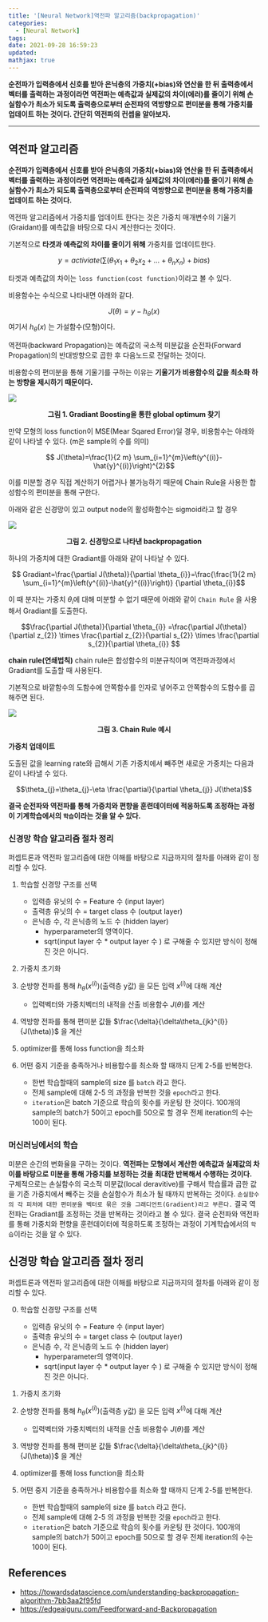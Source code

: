 ```yaml
---
title: '[Neural Network]역전파 알고리즘(backpropagation)'
categories:
  - [Neural Network]
tags:
date: 2021-09-28 16:59:23
updated:
mathjax: true
---
```


<!--

<center>Kaggle Customer Score Dataset</center>

- Machine Learning
- Statistics , Math
- Data Engineering
- Programming
- EDA & Visualization
- Data Extraction & Wrangling

https://edgeaiguru.com/Feedforward-and-Backpropagation
# 

https://www.youtube.com/watch?v=aircAruvnKk

#참고

https://cinema4dr12.tistory.com/1016?category=515283

https://www.kdnuggets.com/2021/07/top-python-data-science-interview-questions.html
-->

**순전파가 입력층에서 신호를 받아 은닉층의 가중치(+bias)와 연산을 한 뒤 출력층에서 벡터를 출력하는 과정이라면
역전파는 예측값과 실제값의 차이(에러)를 줄이기 위해  손실함수가 최소가 되도록 출력층으로부터 순전파의 역방향으로 편미분을 통해 가중치를 업데이트 하는 것이다. 간단히 역전파의 컨셉을 알아보자.**

---
## 역전파 알고리즘

**순전파가 입력층에서 신호를 받아 은닉층의 가중치(+bias)와 연산을 한 뒤 출력층에서 벡터를 출력하는 과정이라면 역전파는 예측값과 실제값의 차이(에러)를 줄이기 위해  손실함수가 최소가 되도록 출력층으로부터 순전파의 역방향으로 편미분을 통해 가중치를 업데이트 하는 것이다.**

역전파 알고리즘에서 가중치를 업데이트 한다는 것은 가중치 매개변수의 기울기(Graidant)를 예측값을 바탕으로 다시 계산한다는 것이다.


기본적으로 **타겟과 예측값의 차이를 줄이기 위해** 가중치를 업데이트한다.

$$
 y = activiate(\sum(\theta_{1}x_{1} + \theta_{2}x_{2} + ... + \theta_{n}x_{n}) + bias)$$
 

타겟과 예측값의 차이는 `loss function(cost function)`이라고 볼 수 있다.

비용함수는 수식으로 나타내면 아래와 같다.

$$J(\theta) = y - h_\theta(x)$$
여기서 $h_\theta(x)$ 는 가설함수(모형)이다.


역전파(backward Propagation)는 예측값의 국소적 미분값을 순전파(Forward Propagation)의 반대방향으로 곱한 후 다음노드로 전달하는 것이다.

비용함수의 편미분을 통해 기울기를 구하는 이유는 **기울기가 비용함수의 값을 최소화 하는 방향을 제시하기 때문이다.**

![](https://i.imgur.com/Olxv64J.png)

<center><b>그림 1. Gradiant Boosting을 통한 global optimum 찾기</b></center>


만약 모형의 loss function이 MSE(Mear Sqared Error)일 경우, 비용함수는 아래와 같이 나타낼 수 있다. (m은 sample의 수를 의미)


$$ J(\theta)=\frac{1}{2 m} \sum_{i=1}^{m}\left(y^{(i)}-\hat{y}^{(i)}\right)^{2}$$


이를 미분할 경우 직접 계산하기 어렵거나 불가능하기 때문에 Chain Rule을 사용한 합성함수의 편미분을 통해 구한다.


아래와 같은 신경망이 있고 output node의 활성화함수는 sigmoid라고 할 경우


![](https://i.imgur.com/bGCvYVJ.png)

<center><b>그림 2. 신경망으로 나타낸 backpropagation</b></center>

하나의 가중치에 대한 Gradiant를 아래와 같이 나타날 수 있다.

$$ Gradiant=\frac{\partial J(\theta)}{\partial \theta_{i}}=\frac{\frac{1}{2 m} \sum_{i=1}^{m}\left(y^{(i)}-\hat{y}^{(i)}\right)} {\partial \theta_{i}}$$

이 때 분자는 가중치 $\theta_i$에 대해 미분할 수 없기 때문에 아래와 같이 `Chain Rule` 을 사용해서 Gradiant를 도출한다.

$$\frac{\partial J(\theta)}{\partial \theta_{i}} =\frac{\partial J(\theta)}{\partial z_{2}} \times \frac{\partial z_{2}}{\partial s_{2}} \times \frac{\partial s_{2}}{\partial \theta_{i}}  $$

**chain rule(연쇄법칙)**
chain rule은 합성함수의 미분규칙이며 역전파과정에서 Gradiant를 도출할 때 사용된다.

기본적으로 바깥함수의 도함수에 안쪽함수를 인자로 넣어주고 안쪽함수의 도함수를 곱해주면 된다.

![](https://i.imgur.com/4eSVZW0.png)


<center><b>그림 3. Chain Rule 예시</b></center>


**가중치 업데이트**

도출된 값을 learning rate와 곱해서 기존 가중치에서 빼주면 새로운 가중치는 다음과 같이 나타낼 수 있다.

$$\theta_{j}=\theta_{j}-\eta \frac{\partial}{\partial \theta_{j}} J(\theta)$$


**결국 순전파와 역전파를 통해 가중치와 편향을 훈련데이터에 적응하도록 조정하는 과정이  기계학습에서의 `학습`이라는 것을 알 수 있다.**


### 신경망 학습 알고리즘 절차 정리

퍼셉트론과 역전파 알고리즘에 대한 이해를 바탕으로 지금까지의 절차를 아래와 같이 정리할 수 있다.

1. 학습할 신경망 구조를 선택
    - 입력층 유닛의 수 = Feature 수 (input layer)
    - 출력층 유닛의 수 = target class 수 (output layer)
    - 은닉층 수, 각 은닉층의 노드 수 (hidden layer)
      - hyperparameter의 영역이다. 
      - sqrt(input layer 수 * output layer 수 ) 로 구해줄 수 있지만 방식이 정해진 것은 아니다.
  
2. 가중치 초기화
3. 순방향 전파를 통해 $h_{\theta}(x^{(i)})$(출력층 y값) 을 모든 입력 $x^{(i)}$에 대해 계산
   - 입력벡터와 가중치벡터의 내적을 산출 
   비용함수 $J(\theta)$를 계산
4. 역방향 전파를 통해 편미분 값들 $\frac{\delta}{\delta\theta_{jk}^{l}}{J(\theta)}$ 을 계산
5. optimizer를 통해 loss function을 최소화
6. 어떤 중지 기준을 충족하거나 비용함수를 최소화 할 때까지 단계 2-5를 반복한다.
   - 한번 학습할때의 sample의 size 를 `batch` 라고 한다.
   - 전체 sample에 대해 2-5 의 과정을 반복한 것을 `epoch`라고 한다.
   - `iteration`은 batch 기준으로 학습의 횟수를 카운팅 한 것이다. 100개의 sample의 batch가 50이고 epoch를 50으로 할 경우 전체 iteration의 수는 100이 된다.


### 머신러닝에서의 학습

미분은 순간의 변화율을 구하는 것이다.
**역전파는 모형에서 계산한 예측값과 실제값의 차이를 바탕으로 미분을 통해 가중치를 보정하는 것을 최대한 반복해서 수행하는 것이다.** 
구체적으로는 손실함수의 국소적 미분값(local deravitive)를 구해서 학습률과 곱한 값을 기존 가중치에서 빼주는 것을 손실함수가 최소가 될 때까지 반복하는 것이다.
`손실함수의 각 피처에 대한 편미분을 벡터로 묶은 것을 그래디언트(Gradient)라고 부른다.`
결국 역전파는 Gradiant를 조정하는 것을 반복하는 것이라고 볼 수 있다.
결국 순전파와 역전파를 통해 가중치와 편향을 훈련데이터에 적응하도록 조정하는 과정이  기계학습에서의 `학습`이라는 것을 알 수 있다.


## 신경망 학습 알고리즘 절차 정리

퍼셉트론과 역전파 알고리즘에 대한 이해를 바탕으로 지금까지의 절차를 아래와 같이 정리할 수 있다.

0. 학습할 신경망 구조를 선택
    - 입력층 유닛의 수 = Feature 수 (input layer)
    - 출력층 유닛의 수 = target class 수 (output layer)
    - 은닉층 수, 각 은닉층의 노드 수 (hidden layer)
      - hyperparameter의 영역이다. 
      - sqrt(input layer 수 * output layer 수 ) 로 구해줄 수 있지만 방식이 정해진 것은 아니다.
  
1. 가중치 초기화
2. 순방향 전파를 통해 $h_{\theta}(x^{(i)})$(출력층 y값) 을 모든 입력 $x^{(i)}$에 대해 계산
   - 입력벡터와 가중치벡터의 내적을 산출 
   비용함수 $J(\theta)$를 계산
4. 역방향 전파를 통해 편미분 값들 $\frac{\delta}{\delta\theta_{jk}^{l}}{J(\theta)}$ 을 계산
5. optimizer를 통해 loss function을 최소화
6. 어떤 중지 기준을 충족하거나 비용함수를 최소화 할 때까지 단계 2-5를 반복한다.
   - 한번 학습할때의 sample의 size 를 `batch` 라고 한다.
   - 전체 sample에 대해 2-5 의 과정을 반복한 것을 `epoch`라고 한다.
   - `iteration`은 batch 기준으로 학습의 횟수를 카운팅 한 것이다. 100개의 sample의 batch가 50이고 epoch를 50으로 할 경우 전체 iteration의 수는 100이 된다.

## References

- https://towardsdatascience.com/understanding-backpropagation-algorithm-7bb3aa2f95fd
- https://edgeaiguru.com/Feedforward-and-Backpropagation